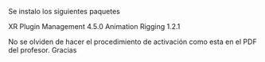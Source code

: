Se instalo los siguientes paquetes

XR Plugin Management 4.5.0
Animation Rigging 1.2.1

No se olviden de hacer el procedimiento de activación como esta en el PDF del profesor. Gracias

